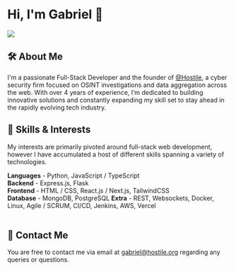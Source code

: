 # Hi, I'm Gabriel 🔎

![](https://komarev.com/ghpvc/?username=hostile-gabriel&color=4720ed)

## 🛠 About Me
I'm a passionate Full-Stack Developer and the founder of [@Hostile](https://github.com/hostile), a cyber security firm focused on OSINT investigations and data aggregation across the web. With over 4 years of experience, I’m dedicated to building innovative solutions and constantly expanding my skill set to stay ahead in the rapidly evolving tech industry.
<br>


## 🧠 Skills & Interests
My interests are primarily pivoted around full-stack web development, however I have accumulated a host of different skills spanning a variety of technologies.

**Languages** - Python, JavaScript / TypeScript <br>
**Backend** - Express.js, Flask <br>
**Frontend** - HTML / CSS, React.js / Next.js, TailwindCSS <br>
**Database** - MongoDB, PostgreSQL
**Extra** - REST, Websockets, Docker, Linux, Agile / SCRUM, CI/CD, Jenkins, AWS, Vercel<br>
<br>
## 💬 Contact Me
You are free to contact me via email at gabriel@hostile.org regarding any queries or questions.


